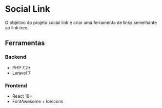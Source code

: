 # Social Link

O objetivo do projeto social link é criar uma ferramenta de links semelhante ao link tree.

## Ferramentas
### Backend
- PHP 7.2+
- Laravel 7

### Frontend
- React 16+
- FontAwesome + Ionicons